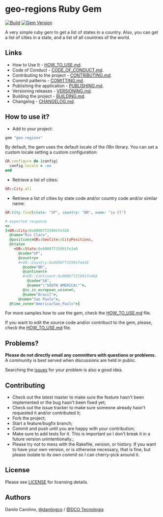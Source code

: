 # geo-regions Ruby Gem

[![Build](https://github.com/dcotecnologia/geo-regions-ruby/actions/workflows/build.yml/badge.svg)](https://github.com/dcotecnologia/geo-regions-ruby/actions/workflows/build.yml)
[![Gem Version](https://badge.fury.io/rb/geo-regions.svg)](https://badge.fury.io/rb/geo-regions)

A very simple ruby gem to get a list of states in a country. Also, you can get a
list of cities in a state, and a list of all countries of the world.

## Links

* How to Use It - [HOW_TO_USE.md](HOW_TO_USE.md).
* Code of Conduct - [CODE_OF_CONDUCT.md](CODE_OF_CONDUCT.md).
* Contributing to the project - [CONTRIBUTING.md](CONTRIBUTING.md).
* Commit patterns - [COMITTING.md](COMITTING.md).
* Publishing the application - [PUBLISHING.md](PUBLISHING.md).
* Versioning releases - [VERSIONING.md](VERSIONING.md).
* Building the project - [BUILDING.md](BUILDING.md).
* Changelog - [CHANGELOG.md](CHANGELOG.md).

## How to use it?

* Add to your project:

```ruby
gem "geo-regions"
```

By default, the gem uses the default locale of the i18n library. You can set a custom locale setting a custom configuration:

```ruby
GR.configure do |config|
  config.locale = :en
end
```

* Retrieve a list of cities:

```ruby
GR::City.all
```

* Retrieve a list of cities by state code and/or country code and/or similar name:

```ruby
GR:City.find(state: "SP", country: "BR", name: "io Cl")

# expected response
=>
[<GR::City:0x00007f25991fe328
  @name="Rio Claro",
  @positions=GR::Geolite::CityPositions,
  @state=
    <GR::State:0x00007f25991fe3a0
      @code="SP",
      @country=
      #<GR::Country:0x00007f25991fe418
        @code="BR",
        @continent=
        #<GR::Continent:0x00007f25991fe468
          @code="SA",
          @name="\"SOUTH AMERICA\"">,
        @is_in_european_union=0,
        @name="Brazil">,
      @name="Sao Paulo">,
  @time_zone="America/Sao_Paulo">]
```

For more samples how to use the gem, check the [HOW_TO_USE.md](HOW_TO_USE.md) file.

If you want to edit the source code and/or contribuct to the gem, please, check the [HOW_TO_USE.md](HOW_TO_USE.md) file.

## Problems?

**Please do not directly email any committers with questions or problems.**  A
community is best served when discussions are held in public.

Searching the [issues](https://github.com/dcotecnologia/geo-regions-ruby/issues)
for your problem is also a good idea.

## Contributing

* Check out the latest master to make sure the feature hasn't been implemented
or the bug hasn't been fixed yet;
* Check out the issue tracker to make sure someone already hasn't requested it
and/or contributed it;
* Fork the project;
* Start a feature/bugfix branch;
* Commit and push until you are happy with your contribution;
* Make sure to add tests for it. This is important so I don't break it in a
future version unintentionally.;
* Please try not to mess with the Rakefile, version, or history. If you want to
have your own version, or is otherwise necessary, that is fine, but please
isolate to its own commit so I can cherry-pick around it.

## License

Please see [LICENSE](LICENSE.txt) for licensing details.

## Authors

Danilo Carolino, [@danilogco](https://github.com/danilogco) / [@DCO Tecnologia](https://github.com/dcotecnologia)
